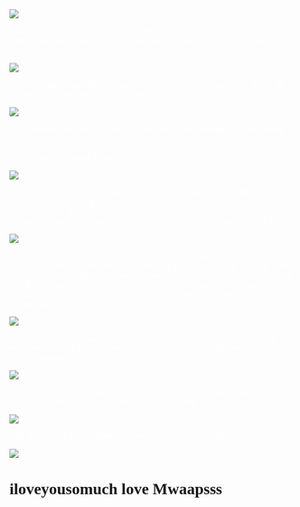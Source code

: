 <html>
<head>
   <title>Sorry by: Patrick</title>
   <script type="text/javascript">
   alert("Anh thật sự rất yêu em.");
   alert("Xin em hãy chấp nhận lời xin lỗi của anh.");
   alert("Đây là thứ anh làm mấy ngày qua!");
   alert("Hãy bỏ qua cho anh tình yêu của anh.");
   alert("Anh thật sự rất xin lỗi về những gì anh đã làm mấy ngày qua và những lời nói mất kiểm soát của anh nữa!");
   </script>
   <style>
      body {
         background-image: url(https://media.tenor.com/m2G79TK4HmAAAAAd/cat.gif);
         background-size: cover;
         background-attachment: fixed;
      }

      .content {
         background: https://media.tenor.com/m2G79TK4HmAAAAAd/cat.gif;
         width: 40%;
         padding: 40px;
         margin: 100px auto;
      }
   </style>
</head>
<body>


   <img src="https://media.tenor.com/kLOK6znCDZ8AAAAj/animal-cute.gif" />
   <p style="color: #ffffffea">“Anh biết em đã rất tức giận và anh đang cảm nhận rất rõ cơn giận ấy trong từng lời nói (hành động) của em. Hãy để cho anh hiểu nhiều hơn nữa về em...”.</p>

   <img src="https://media.tenor.com/SFy5Za0DyMEAAAAi/erm-fingers.gif" />
   <p style="color: rgba(255, 255, 255, 0.993)">"Những điều mà anh đã làm hoặc nói đã gây khó chịu hoặc hiểu lầm gì đó cho em, cho phép anh được diễn đạt lại..."</p>

   <img src="https://media.tenor.com/ZugYIZezc7AAAAAi/excuses-so-sorry.gif">
   <p style="color: rgba(255, 255, 255, 0.979)">"Lúc quen em anh rất ít khi bày tỏ tình cảm với em, nhưng mọi hành động đều chứng minh anh thương em rất rất nhiều. Anh sợ em bị tổn thương, sợ em buồn hay khóc, sợ em bị thương hay đau chỗ nào và sợ nhất là khi trái tim em thuộc về người khác."</p>

   <img src="https://media.tenor.com/FIsjXzK4M2EAAAAC/sorry-crying.gif">
   <p style="color: rgba(255, 255, 255, 0.993)">"Biết rõ rằng giọt nước mắt ngày ấy chỉ giữ em được một chút thôi, nhưng vẫn cố chấp để được ở bên cạnh em lâu hơn. Thật sự cái bóng của em quá lớn, nhưng mỗi lần nhìn thấy, nhớ lại, nghe kễ tim anh như hẫng đi 1 nhịp, nó là một cảm giác khó tả và khó chịu. Em không hề tồi, thật sự là em rất tốt..."</p>

   <img src="https://media.tenor.com/uPkyf-K4TCQAAAAi/sorry-sad.gif">
   <p style="color: rgba(255, 255, 255, 0.986)">"Lúc đó anh đã không biết rằng việc mình làm đã gây tổn thương em sâu sắc. Anh ko nên sử dụng logic của mình để đánh giá cảm xúc của em. Thật sự thì xin lỗi em vì đã nhận ra sai lầm của mình quá muộn. Anh nhận ra rằng em là người quan trọng đối với anh, rằng anh nên quan tâm và chăm sóc em, an ủi em khi em không vui, vì em là đồng minh duy nhất của anh trên thế giới này mà..."</p>

   <img src="https://media.tenor.com/nwTv2k0woIQAAAAC/sorry.gif">
   <p style="color: rgba(255, 255, 255, 0.979)">"Hay là tụi mình bỏ qua hết quá khứ đi, mình về với nhau. Anh sẽ trưởng thành hơn, em sẽ dịu dàng hơn. Chúng mình sẽ sống cuộc sống của hai ta thôi, sẽ không thêm ai nữa..."</p>

   <img src="https://media.tenor.com/YU4wJBoLkHIAAAAC/im-sorry-bow.gif">
   <p style="color: rgba(255, 255, 255, 0.979)">“Mối quan hệ này luôn quan trong đối với anh, vậy nên bình tĩnh và chúng ta dần tháo gỡ những khúc mắc trong lòng nhau nhé.”</p>

   <img src="https://media.tenor.com/JwohIGQ97REAAAAC/sorry.gif">
   <p style="color: rgba(255, 255, 255, 0.986)">HẪY BẮT ĐẦU LẠI TỪ ĐOẠN MÀ HAI ĐỨA MÌNH HIỂU LẦM NHÉ!</p>

   <img src="https://media.tenor.com/AYNX_KOAhBMAAAAi/love-kisses.gif">
   <h1 style="font-family: Times New Roman">iloveyousomuch love Mwaapsss</h1>
</body>
</html>
